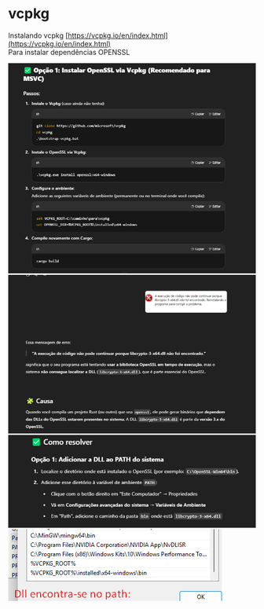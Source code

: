 # vcpkg
Instalando vcpkg [https://vcpkg.io/en/index.html](https://vcpkg.io/en/index.html) <br>
Para instalar dependências OPENSSL


![img.png](imgs/img.png)
![img_1.png](imgs/img_1.png)
![img_2.png](imgs/img_2.png)
![img_3.png](imgs/img_3.png)